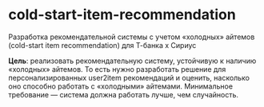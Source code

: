 # cold-start-item-recommendation
Разработка рекомендательной системы с учетом «холодных» айтемов (cold-start item recommendation) для Т-банка х Сириус

**Цель**: реализовать рекомендательную систему, устойчивую к наличию «холодных» айтемов. То есть нужно разработать решение для персонализированных user2item рекомендаций и оценить, насколько оно способно работать с «холодными» айтемами. Минимальное требование — система должна работать лучше, чем случайность.
